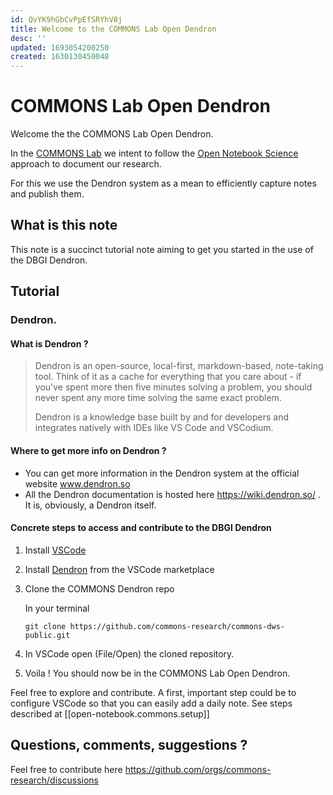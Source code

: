 ```yaml
---
id: QvYK9hGbCvPpEfSRYhV8j
title: Welcome to the COMMONS Lab Open Dendron
desc: ''
updated: 1693054200250
created: 1630130450048
---
```


# COMMONS Lab Open Dendron

Welcome the the COMMONS Lab Open Dendron.

In the [COMMONS Lab](https://www.unifr.ch/bio/en/groups/allard/) we intent to follow the [Open Notebook Science](https://en.wikipedia.org/wiki/Open-notebook_science) approach to document our research.

For this we use the Dendron system as a mean to efficiently capture notes and publish them.

## What is this note

This note is a succinct tutorial note aiming to get you started in the use of the DBGI Dendron.

## Tutorial

### Dendron. 

#### What is Dendron ?

> Dendron is an open-source, local-first, markdown-based, note-taking tool. Think of it as a cache for everything that you care about - if you've spent more then five minutes solving a problem, you should never spent any more time solving the same exact problem.
> 
> Dendron is a knowledge base built by and for developers and integrates natively with IDEs like VS Code and VSCodium.

#### Where to get more info on Dendron ?

- You can get more information in the Dendron system at the official website www.dendron.so
- All the Dendron documentation is hosted here https://wiki.dendron.so/ . It is, obviously, a Dendron itself.

#### Concrete steps to access and contribute to the DBGI Dendron

1. Install [VSCode](https://code.visualstudio.com/download)
2. Install [Dendron](https://marketplace.visualstudio.com/items?itemName=dendron.dendron) from the VSCode marketplace 
3. Clone the COMMONS Dendron repo

    In your terminal
    ```
    git clone https://github.com/commons-research/commons-dws-public.git
    ```
4. In VSCode open (File/Open) the cloned repository.
5. Voila ! You should now be in the COMMONS Lab Open Dendron.

Feel free to explore and contribute.
A first, important step could be to configure VSCode so that you can easily add a daily note. See steps described at [[open-notebook.commons.setup]]


## Questions, comments, suggestions ?

Feel free to contribute here https://github.com/orgs/commons-research/discussions

